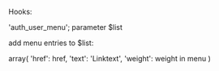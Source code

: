 Hooks:

'auth_user_menu'; parameter $list

add menu entries to $list:

array(
  'href': href,
  'text': 'Linktext',
  'weight': weight in menu
)
